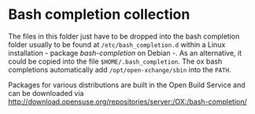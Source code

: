 # Bash completion collection

The files in this folder just have to be dropped into the bash completion folder usually
to be found at ``/etc/bash_completion.d`` within a Linux installation - package *bash-completion* on
Debian -.
As an alternative, it could be copied into the file ``$HOME/.bash_completion``.
The ox bash completions automatically add ``/opt/open-xchange/sbin`` into the ``PATH``.

Packages for various distributions are built in the Open Build Service and can be downloaded via http://download.opensuse.org/repositories/server:/OX:/bash-completion/
